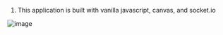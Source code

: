 1. This application is built with vanilla javascript, canvas, and socket.io 

![image](https://user-images.githubusercontent.com/87574080/201557936-bb1e7b18-ba0e-4a17-842e-d9b0ea429a50.png)

